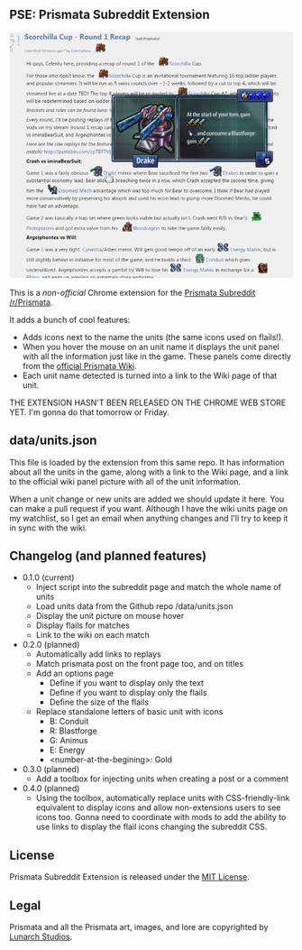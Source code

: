 ## PSE: Prismata Subreddit Extension

<p align="center">
<img src="https://raw.githubusercontent.com/Zequez/prismata-subreddit-extension/master/screenshot.png">

This is a *non-official* Chrome extension for the
[Prismata Subreddit /r/Prismata](http://www.reddit.com/r/Prismata/).

It adds a bunch of cool features:
 - Adds icons next to the name the units (the same icons used on flails!).
 - When you hover the mouse on an unit name it displays the unit panel with all the information
   just like in the game. These panels come directly from the [official Prismata Wiki](http://prismata.gamepedia.com/).
 - Each unit name detected is turned into a link to the Wiki page of that unit.

 THE EXTENSION HASN'T BEEN RELEASED ON THE CHROME WEB STORE YET. I'm gonna do that tomorrow or Friday.

## data/units.json

This file is loaded by the extension from this same repo. It has information
about all the units in the game, along with a link to the Wiki page, and
a link to the official wiki panel picture with all of the unit information.

When a unit change or new units are added we should update it here. You can make
a pull request if you want. Although I have the wiki units page on my watchlist,
so I get an email when anything changes and I'll try to keep it in sync with the wiki.

## Changelog (and planned features)

- 0.1.0 (current)
  - Inject script into the subreddit page and match the whole name of units
  - Load units data from the Github repo /data/units.json
  - Display the unit picture on mouse hover
  - Display flails for matches
  - Link to the wiki on each match
- 0.2.0 (planned)
  - Automatically add links to replays
  - Match prismata post on the front page too, and on titles
  - Add an options page
    - Define if you want to display only the text
    - Define if you want to display only the flails
    - Define the size of the flails
  - Replace standalone letters of basic unit with icons
    - B: Conduit
    - R: Blastforge
    - G: Animus
    - E: Energy
    - &lt;number-at-the-begining&gt;: Gold
- 0.3.0 (planned)
  - Add a toolbox for injecting units when creating a post or a comment
- 0.4.0 (planned)
  - Using the toolbox, automatically replace units with CSS-friendly-link equivalent to display icons
    and allow non-extensions users to see icons too. Gonna need to coordinate with mods
    to add the ability to use links to display the flail icons changing the subreddit CSS.

## License

Prismata Subreddit Extension is released under the [MIT License](http://www.opensource.org/licenses/MIT).

## Legal

Prismata and all the Prismata art, images, and lore are copyrighted by [Lunarch Studios](http://lunarchstudios.com/).


